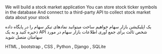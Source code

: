 We will build a stock market application
You can store stock ticker symbols in the database
And connect to a third-party API to collect stock market data about your stock

یک اپلیکیشن بازار سهام خواهیم ساخت
میتوانید نمادهای تیکر سهام را در پایگاه داده ذخیره کنید
و به یک API شخص ثالث برای جمع آوری اطلاعات بازار سهام در مورد سهامتان متصل شوید

HTML , bootstrap , CSS , Python , Django , SQLite
